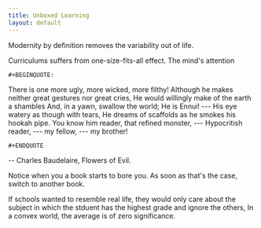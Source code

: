 ```yaml
---
title: Unboxed Learning
layout: default
---
```


Modernity by definition removes the variability out of life.

Curriculums suffers from one-size-fits-all effect. The mind\'s attention

```{=org}
#+BEGINQUOTE: 
```
There is one more ugly, more wicked, more filthy! Although he makes
neither great gestures nor great cries, He would willingly make of the
earth a shambles And, in a yawn, swallow the world; He is Ennui! --- His
eye watery as though with tears, He dreams of scaffolds as he smokes his
hookah pipe. You know him reader, that refined monster, --- Hypocritish
reader, --- my fellow, --- my brother!

```{=org}
#+ENDQUOTE 
```
-- Charles Baudelaire, Flowers of Evil.

Notice when you a book starts to bore you. As soon as that\'s the case,
switch to another book.

If schools wanted to resemble real life, they would only care about the
subject in which the stduent has the highest grade and ignore the
others, In a convex world, the average is of zero significance.
